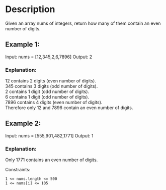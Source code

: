 # Description



Given an array nums of integers, return how many of them contain an even number of digits.



## Example 1:

Input: nums = [12,345,2,6,7896]
Output: 2
### Explanation:

12 contains 2 digits (even number of digits).  
345 contains 3 digits (odd number of digits).  
2 contains 1 digit (odd number of digits).  
6 contains 1 digit (odd number of digits).  
7896 contains 4 digits (even number of digits).  
Therefore only 12 and 7896 contain an even number of digits.  

## Example 2:

Input: nums = [555,901,482,1771]
Output: 1
### Explanation:
Only 1771 contains an even number of digits.


Constraints:

```1 <= nums.length <= 500```  
```1 <= nums[i] <= 105```